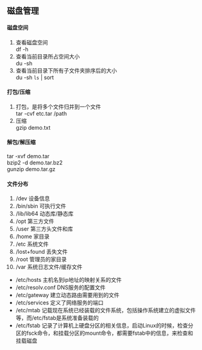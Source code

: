 ## 磁盘管理
#### 磁盘空间
1. 查看磁盘空间  
df -h
2. 查看当前目录所占空间大小  
du -sh
3. 查看当前目录下所有子文件夹排序后的大小  
du -sh `ls` | sort

#### 打包/压缩
1. 打包，是将多个文件归并到一个文件  
tar -cvf etc.tar /path  
2. 压缩  
gzip demo.txt

#### 解包/解压缩
tar -xvf demo.tar    
bzip2 -d demo.tar.bz2  
gunzip demo.tar.gz


#### 文件分布
1. /dev 设备信息
2. /bin/sbin 可执行文件
3. /lib/lib64 动态库/静态库
4. /opt 第三方文件
5. /user 第三方头文件和库
6. /home 家目录
7. /etc 系统文件
8. /lost+found 丢失文件
9. /root 管理员的家目录
10. /var 系统日志文件/缓存文件 

- /etc/hosts 主机名到ip地址的映射关系的文件
- /etc/resolv.conf DNS服务的配置文件
- /etc/gateway 建立动态路由需要用到的文件
- /etc/services 定义了网络服务的端口
- /etc/mtab 记载现在系统已经装载的文件系统，包括操作系统建立的虚拟文件等，而/etc/fstab是系统准备装载的
- /etc/fstab 记录了计算机上硬盘分区的相关信息，启动Linux的时候，检查分区的fsck命令，和挂载分区的mount命令，都需要fstab中的信息，来检查和挂载磁盘

